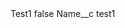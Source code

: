 <?xml version="1.0" encoding="UTF-8"?>
<CustomMetadata xmlns="http://soap.sforce.com/2006/04/metadata" xmlns:xsi="http://www.w3.org/2001/XMLSchema-instance" xmlns:xsd="http://www.w3.org/2001/XMLSchema">
    <label>Test1</label>
    <protected>false</protected>
    <values>
        <field>Name__c</field>
        <value xsi:type="xsd:string">test1</value>
    </values>
</CustomMetadata>
